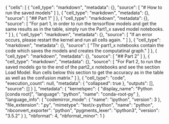 {
 "cells": [
  {
   "cell_type": "markdown",
   "metadata": {},
   "source": [
    "# How to run the saved models"
   ]
  },
  {
   "cell_type": "markdown",
   "metadata": {},
   "source": [
    "## Part 1"
   ]
  },
  {
   "cell_type": "markdown",
   "metadata": {},
   "source": [
    "For part 1, in order to run the tensorflow models and get the same results as in the table, simply run the Part1_x saved model notebooks. "
   ]
  },
  {
   "cell_type": "markdown",
   "metadata": {},
   "source": [
    "If an error occurs, please restart the kernel and run all cells again. "
   ]
  },
  {
   "cell_type": "markdown",
   "metadata": {},
   "source": [
    "Thr part1_x notebooks contain the code which saves the models and creates the computatinal graph."
   ]
  },
  {
   "cell_type": "markdown",
   "metadata": {},
   "source": [
    "## Part 2"
   ]
  },
  {
   "cell_type": "markdown",
   "metadata": {},
   "source": [
    "For Part 2, to run the saved models go to the end of the part2_x notebooks and see the section Load Model. Run cells below this section to get the accuracy as in the table as well as the confusion matrix."
   ]
  },
  {
   "cell_type": "code",
   "execution_count": null,
   "metadata": {
    "collapsed": true
   },
   "outputs": [],
   "source": []
  }
 ],
 "metadata": {
  "kernelspec": {
   "display_name": "Python [conda root]",
   "language": "python",
   "name": "conda-root-py"
  },
  "language_info": {
   "codemirror_mode": {
    "name": "ipython",
    "version": 3
   },
   "file_extension": ".py",
   "mimetype": "text/x-python",
   "name": "python",
   "nbconvert_exporter": "python",
   "pygments_lexer": "ipython3",
   "version": "3.5.2"
  }
 },
 "nbformat": 4,
 "nbformat_minor": 1
}
